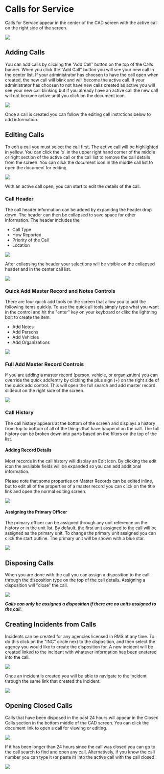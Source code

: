 # Calls for Service

Calls for Service appear in the center of the CAD screen with the active call on the right side of the screen.

<img src="cad_callsforservice.png" />

## Adding Calls

You can add calls by clicking the "Add Call" button on the top of the Calls banner.  When you click the "Add Call" button you will see your new call in the center list.  If your administrator has choosen to have the call open when created, the new call will blink and will become the active call.  If your administrator has choosen to not have new calls created as active you will see your new call blinking but if you already have an active call the new call will not become active until you click on the document icon.

<img src="cad_addcall.png" />

Once a call is created you can follow the editing call instrctions below to add information.

## Editing Calls

To edit a call you must select the call first.  The active call will be highlighted in yellow.  You can click the 'x' in the upper right hand corner of the middle or right section of the active call or the call list to remove the call details from the screen.  You can click the document icon in the middle call list to open the document for editing.

<img src="cad_closeopenactivecall.png" />

With an active call open, you can start to edit the details of the call.

### Call Header

The call header information can be added by expanidng the header drop down.  The header can then be collapsed to save space for other information.  The header includes the

* Call Type
* How Reported
* Priority of the Call
* Location

<img src="cad_callheader.png" />

After collapsing the header your selections will be visible on the collapsed header and in the center call list.

<img src="cad_callheaderdetails.png" />

### Quick Add Master Record and Notes Controls

There are four quick add tools on the screen that allow you to add the following items quickly.  To use the quick all tools simply type what you want in the control and hit the "enter" key on your keyboard or clikc the lightning bolt to create the item.

* Add Notes
* Add Persons
* Add Vehicles
* Add Organizations

<img src="cad_quickaddcontrols.png" />

### Full Add Master Record Controls

If you are adding a master record (person, vehicle, or organization) you can override the quick add/entry by clicking the plus sign (+) on the right side of the quick add control.  This will open the full search and add master record slideout on the right side of the screen.

<img src="cad_fullmasteradd.png" />

### Call History

The call history appears at the bottom of the screen and displays a history from top to bottom of all of the things that have happend on the call.  The full history can be broken down into parts based on the filters on the top of the list.

#### Adding Record Details

Most records in the call history will display an Edit icon.  By clicking the edit icon the available fields will be expanded so you can add additional information.

Please note that some properties on Master Records can be edited inline, but to edit all of the properties of a master record you can click on the title link and open the normal editing screen.

<img src="cad_addingrecorddetails.png" />

#### Assigning the Primary Officer

The primary officer can be assigned through any unit reference on the history or in the unit list.  By default, the first unit assigned to the call will be assigned as the primary unit.  To change the primary unit assigned you can click the start outline.  The primary unit will be shown with a blue star.

<img src="cad_primaryunitassignment.png" />

## Disposing Calls

When you are done with the call you can assign a disposition to the call through the disposition type on the top of the call details.  Assigning a disposition will "close" the call.

<img src="cad_calldisposition.png" />

***Calls can only be assigned a disposition if there are no units assigned to the call.***

## Creating Incidents from Calls

Incidents can be created for any agencies licensed in RMS at any time.  To do this click on the "INC" circle next to the disposition, and then select the agency you would like to create the disposition for.  A new incident will be created linked to the incident with whatever information has been enetered into the call.

<img src="cad_createincident.png" />

Once an incident is created you will be able to navigate to the incident through the same link that created the incident.

<img src="cad_navidatetocreatedincident.png" />

## Opening Closed Calls

Calls that have been disposed in the past 24 hours will appear in the Closed Calls section in the bottom middle of the CAD screen.  You can click the document link to open a call for viewing or editing.

<img src="cad_closedcalls.png" />

If it has been longer than 24 hours since the call was closed you can go to the call search to find and open any call.  Alternatively, if you know the call number you can type it (or paste it) into the active call with the call closed.

<img src="cad_openclosedcallwithnumber.png" />
